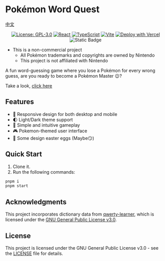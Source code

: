 # Pokémon Word Quest

[中文](./README.md)

<div align="center">

[![License: GPL-3.0](https://img.shields.io/badge/License-GPLv3-blue.svg)](https://www.gnu.org/licenses/gpl-3.0) [![React](https://img.shields.io/badge/React-20232A?logo=react&logoColor=61DAFB)](https://reactjs.org/) [![TypeScript](https://img.shields.io/badge/TypeScript-007ACC?logo=typescript&logoColor=white)](https://www.typescriptlang.org/) [![Vite](https://img.shields.io/badge/Vite-B73BFE?logo=vite&logoColor=FFD62E)](https://vitejs.dev/) [![Deploy with Vercel](https://img.shields.io/badge/Vercel-000000?logo=vercel&logoColor=white)](https://pokemon-word-quest.vercel.app/) ![Static Badge](<https://img.shields.io/badge/Made%20by%20%E2%9D%A4%20with-Claude-rgb(204%2C%20120%2C%2092)>)

</div>

-   This is a non-commercial project
    -   All Pokémon trademarks and copyrights are owned by Nintendo
    -   This project is not affiliated with Nintendo

A fun word-guessing game where you lose a Pokémon for every wrong guess, are you ready to become a Pokémon Master 😉?

Take a look, [click here](https://pokemon-word-quest.vercel.app/)

## Features

-   📱 Responsive design for both desktop and mobile
-   🌓 Light/Dark theme support
-   🎯 Simple and intuitive gameplay
-   🎮 Pokemon-themed user interface
-   🎊 Some design easter eggs (Maybe😏)

## Quick Start

1. Clone it.
2. Run the following commands:

```bash
pnpm i
pnpm start
```

## Acknowledgments

This project incorporates dictionary data from [qwerty-learner](https://github.com/RealKai42/qwerty-learner), which is licensed under the [GNU General Public License v3.0](https://www.gnu.org/licenses/gpl-3.0.html).

## License

This project is licensed under the GNU General Public License v3.0 - see the [LICENSE](./LICENSE) file for details.
